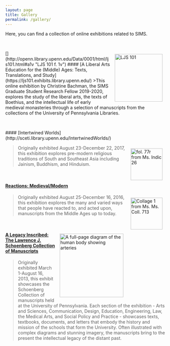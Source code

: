 ```yaml
---
layout: page
title: Gallery
permalink: /gallery/
---
```

Here, you can find a collection of online exhibitions related to SIMS.

<p>&nbsp;</p>
[<img style="padding: 10px" align="right" width="150" src="/sims-instruction/images/LJS101.jpg" alt="LJS 101">](http://openn.library.upenn.edu/Data/0001/html/ljs101.html#a1v "LJS 101 f. 1v")
#### [A Liberal Arts Education for the (Middle) Ages: Texts, Translations, and Study](https://ljs101.exhibits.library.upenn.edu/)
>This online exhibition by Christine Bachman, the SIMS Graduate Student Research Fellow 2019-2020, explores the study of the liberal arts, the texts of Boethius, and the intellectual life of early medieval monasteries through a selection of manuscripts from the collections of the University of Pennsylvania Libraries.
<p>&nbsp;</p>
#### [Intertwined Worlds](http://sceti.library.upenn.edu/IntertwinedWorlds/)

[<img style="padding: 10px" align="right" height="100" src="/sims-instruction/images/2811_0076_web.jpg" alt="fol. 77r from Ms. Indic 26">](http://openn.library.upenn.edu/Data/0002/html/mscoll390_item3001.html#a76v77r "Ms. Indic 26")

>Originally exhibited August 23-December 22, 2017, this exhibition explores pre-modern religious traditions of South and Southeast Asia including Jainism, Buddhism, and Hinduism.
<p>&nbsp;</p>

#### [Reactions: Medieval/Modern](http://sceti.library.upenn.edu/reactionsexhibit/)
[<img style="padding: 10px" align="right" height="100" src="/sims-instruction/images/mscoll713.png" alt="Collage 1 from Ms. Ms. Coll. 713">](http://openn.library.upenn.edu/Data/0002/html/mscoll713.html#acollage1)
>Originally exhibited August 25-December 16, 2016, this exhibition explores the many and varied ways that people have reacted to, and acted upon, manuscripts from the Middle Ages up to today.
<p>&nbsp;</p>

[<img style="padding: 10px" align="right" height="200" src="/sims-instruction/images/ljs49zoom.png" alt="A full-page diagram of the human body showing arteries">](http://sceti.library.upenn.edu/legacy/index.html?section=ma&manunum=0)
#### [A Legacy Inscribed: The Lawrence J. Schoenberg Collection of Manuscripts](http://sceti.library.upenn.edu/legacy/)
>Originally exhibited March 1-August 16, 2013, this exhibit showcases the Schoenberg Collection of manuscripts held at the University of Pennsylvania. Each section of the exhibition - Arts and Sciences, Communication, Design, Education, Engineering, Law, the Medical Arts, and Social Policy and Practice - showcases texts, textbooks, documents, and letters that embody the history and mission of the schools that form the University. Often illustrated with complex diagrams and stunning imagery, the manuscripts bring to the present the intellectual legacy of the distant past.
